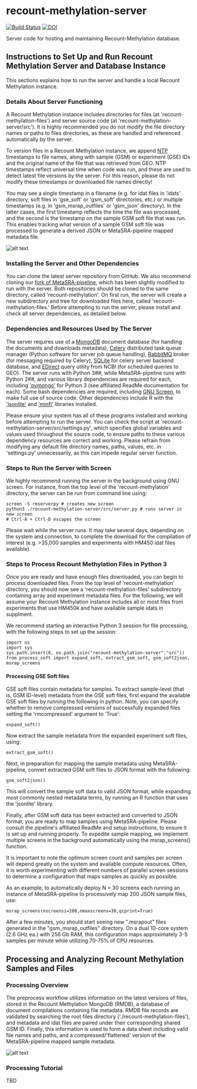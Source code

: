 # recount-methylation-server

[![Build Status](https://travis-ci.org/metamaden/recount-methylation-server.png?branch=master)](https://travis-ci.org/metamaden/recount-methylation-server)  [![DOI](https://zenodo.org/badge/#)](https://zenodo.org/badge/latestdoi/#)

Server code for hosting and maintaining Recount-Methylation database.

## Instructions to Set Up and Run Recount Methylation Server and Database Instance

This sections explains how to run the server and handle a local Recount Methylation instance.

### Details About Server Functioning

A Recount Methylation instance includes directories for files (at 'recount-methylation-files') and server source code (at 'recount-methylation-server/src'). It is highly recommended you do not modify the file directory names or paths to files directories, as these are handled and referenced automatically by the server.

To version files in a Recount Methylation instance, we append [NTP](https://en.wikipedia.org/wiki/Network_Time_Protocol) timestamps to file names, along with sample (GSM) or experiment (GSE) IDs and the original name of the file that was retrieved from GEO. NTP timestamps reflect universal time when code was run, and these are used to detect latest file versions by the server. For this reason, please do not modify these timestamps or downloaded file names directly!

You may see a single timestamp in a filename (e.g. for idat files in 'idats' directory, soft files in 'gse_soft' or 'gsm_soft' directories, etc.) or multiple timestamps (e.g. in 'gsm_msrap_outfiles' or 'gsm_json' directory). In the latter cases, the first timestamp reflects the time the file was processed, and the second is the timestamp on the sample GSM soft file that was run. This enables tracking what version of a sample GSM soft file was processed to generate a derived JSON or MetaSRA-pipeline mapped metadata file.

![alt text](https://github.com/metamaden/recount-methylation-server/blob/master/server_workflow.jpg "Recount Methylation Server Process")

### Installing the Server and Other Dependencies

You can clone the latest server repository from GitHub. We also recommend cloning our [fork of MetaSRA-pipeline](https://github.com/metamaden/MetaSRA-pipeline), which has been slightly modified to run with the server. Both repositories should be cloned to the same directory, called 'recount-methylation'. On first run, the server will create a new subdirectory and tree for downloaded files here, called 'recount-methylation-files.' Before attempting to run the server, please install and check all server dependencies, as detailed below.

### Dependencies and Resources Used by The Server

The server requires use of a [MongoDB](https://www.mongodb.com/) document database (for handling the documents and downloads metadata), [Celery](http://www.celeryproject.org/) distributed task queue manager (Python software for server job queue handling), [RabbitMQ](https://www.rabbitmq.com/) broker (for messaging required by Celery), [SQLite](https://www.sqlite.org/index.html) for celery server backend database, and [EDirect](https://dataguide.nlm.nih.gov/edirect/install.html) query utility from NCBI (for scheduled queries to GEO). The server runs with Python 3##, while MetaSRA-pipeline runs with Python 2##, and various library dependencies are required for each, including ['pymongo'](https://api.mongodb.com/python/current/) for Python 3 (see affiliated ReadMe documentation for each). Some bash dependencies are required, including [GNU Screen](https://www.gnu.org/software/screen/), to make full use of source code. Other dependencies include R with the ['jsonlite'](https://cran.r-project.org/web/packages/jsonlite/index.html) and ['minfi'](https://bioconductor.org/packages/release/bioc/html/minfi.html) libraries installed. 

Please ensure your system has all of these programs installed and working before attempting to run the server. You can check the script at 'recount-methylation-server/src/settings.py', which specifies global variables and values used throughout the source code, to ensure paths to these various dependency resources are correct and working. Please refrain from modifying any default file directory names, paths, values, etc. in 'settings.py' unnecessarily, as this can impede regular server function.

### Steps to Run the Server with Screen

We highly recommend running the server in the background using GNU screen. For instance, from the top level of the 'recount-methylation' directory, the server can be run from command line using:

```{bash}
screen -S rmserverpy # creates new screen
python3 ./recount-methylation-server/src/server.py # runs server in new screen
# Ctrl-A + Ctrl-D escapes the screen
```

Please wait while the server runs. It may take several days, depending on the system and connection, to complete the download for the compilation of interest (e.g. >35,000 samples and experiments with HM450 idat files available).

### Steps to Process Recount Methylation Files in Python 3

Once you are ready and have enough files downloaded, you can begin to process downloaded files. From the top level of 'recount-methylation' directory, you should now see a 'recount-methylation-files' subdirectory containing array and experiment metadata files. For the following, we will assume your Recount Methylation instance includes all or most files from experiments that use HM450k and have available sample idats in supplment. 

We recommend starting an interactive Python 3 session for file processing, with the following steps to set up the session:

```{python}
import os
import sys
sys.path.insert(0, os.path.join("recount-methylation-server","src"))
from process_soft import expand_soft, extract_gsm_soft, gsm_soft2json, msrap_screens
```

#### Processing GSE Soft files

GSE soft files contain metadata for samples. To extract sample-level (that is, GSM ID-level) metadata from the GSE soft files, first expand the available GSE soft files by running the following in python. Note, you can specify whether to remove compressed versions of successfully expanded files setting the 'rmcompressed' argument to 'True':

```{python}
expand_soft()
```

Now extract the sample metadata from the expanded experiment soft files, using:

```{python}
extract_gsm_soft()
```

Next, in preparation for mapping the sample metadata using MetaSRA-pipeline, convert extracted GSM soft files to JSON format with the following:

```{python}
gsm_soft2json()
```

This will convert the sample soft data to valid JSON format, while expanding most commonly nested metadata terms, by running an R function that uses the 'jsonlite' library.

Finally, after GSM soft data has been extracted and converted to JSON format, you are ready to map samples using MetaSRA-pipeline. Please consult the pipeline's affiliated ReadMe and setup instructions, to ensure it is set up and running properly. To expedite sample mapping, we implement multiple screens in the background automatically using the msrap_screens() function. 

It is important to note the optimum screen count and samples per screen will depend greatly on the system and available compute resources. Often, it is worth experimenting with different numbers of parallel screen sessions to determine a configuration that maps samples as quickly as possible. 

As an example, to automatically deploy N = 30 screens each running an instance of MetaSRA-pipeline to processively map 200 JSON sample files, use:

```{python}
msrap_screens(nscreensi=200,nmaxscreens=30,qcprint=True)
```

After a few minutes, you should start seeing new ".msrapout" files generated in the "gsm_msrap_outfiles" directory. On a dual 10-core system (2.6 GHz ea.) with 256 Gb RAM, this configuration maps approximately 3-5 samples per minute while utilizing 70-75% of CPU resources.

## Processing and Analyzing Recount Methylation Samples and Files

### Processing Overview

The preprocess workflow utilizes information on the latest versions of files, stored in the Recount Methylation MongoDB (RMDB), a database of document compilations containing file metadata. RMDB file records are validated by searching the root files directory ('./recount-methylation-files'), and metadata and idat files are paired under their corresponding shared GSM ID. Finally, this information is used to form a data sheet including valid file names and paths, and a compressed/'flattened' version of the MetaSRA-pipeline mapped sample metadata. 

![alt text](https://github.com/metamaden/recount-methylation-server/blob/master/preprocess_workflow.jpg "Recount Methylation Server Process")

### Processing Tutorial

TBD


